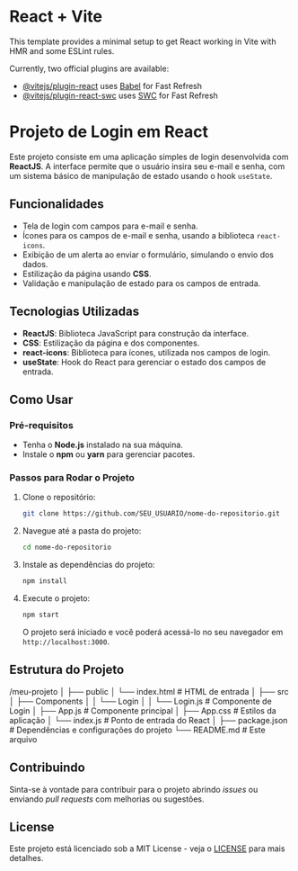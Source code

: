 # React + Vite

This template provides a minimal setup to get React working in Vite with HMR and some ESLint rules.

Currently, two official plugins are available:

- [@vitejs/plugin-react](https://github.com/vitejs/vite-plugin-react/blob/main/packages/plugin-react/README.md) uses [Babel](https://babeljs.io/) for Fast Refresh
- [@vitejs/plugin-react-swc](https://github.com/vitejs/vite-plugin-react-swc) uses [SWC](https://swc.rs/) for Fast Refresh

# Projeto de Login em React

Este projeto consiste em uma aplicação simples de login desenvolvida com **ReactJS**. A interface permite que o usuário insira seu e-mail e senha, com um sistema básico de manipulação de estado usando o hook `useState`.

## Funcionalidades

- Tela de login com campos para e-mail e senha.
- Ícones para os campos de e-mail e senha, usando a biblioteca `react-icons`.
- Exibição de um alerta ao enviar o formulário, simulando o envio dos dados.
- Estilização da página usando **CSS**.
- Validação e manipulação de estado para os campos de entrada.

## Tecnologias Utilizadas

- **ReactJS**: Biblioteca JavaScript para construção da interface.
- **CSS**: Estilização da página e dos componentes.
- **react-icons**: Biblioteca para ícones, utilizada nos campos de login.
- **useState**: Hook do React para gerenciar o estado dos campos de entrada.

## Como Usar

### Pré-requisitos

- Tenha o **Node.js** instalado na sua máquina.
- Instale o **npm** ou **yarn** para gerenciar pacotes.

### Passos para Rodar o Projeto

1. Clone o repositório:
    ```bash
    git clone https://github.com/SEU_USUARIO/nome-do-repositorio.git
    ```

2. Navegue até a pasta do projeto:
    ```bash
    cd nome-do-repositorio
    ```

3. Instale as dependências do projeto:
    ```bash
    npm install
    ```

4. Execute o projeto:
    ```bash
    npm start
    ```

    O projeto será iniciado e você poderá acessá-lo no seu navegador em `http://localhost:3000`.

## Estrutura do Projeto

/meu-projeto │ ├── public │ └── index.html # HTML de entrada │ ├── src │ ├── Components │ │ └── Login │ │ └── Login.js # Componente de Login │ ├── App.js # Componente principal │ ├── App.css # Estilos da aplicação │ └── index.js # Ponto de entrada do React │ ├── package.json # Dependências e configurações do projeto └── README.md # Este arquivo


## Contribuindo

Sinta-se à vontade para contribuir para o projeto abrindo *issues* ou enviando *pull requests* com melhorias ou sugestões.

## License

Este projeto está licenciado sob a MIT License - veja o [LICENSE](LICENSE) para mais detalhes.
